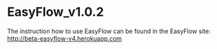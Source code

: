 # EasyFlow_v1.0.2
The instruction how to use EasyFlow can be found in the EasyFlow site:
http://beta-easyflow-v4.herokuapp.com
